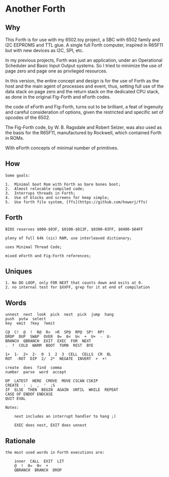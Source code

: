 
# Another Forth

## Why

   This Forth is for use with my 6502.toy project, a SBC with 6502 
   family and I2C EEPROMS and TTL glue. A single full Forth computer, 
   inspired in R65F11 but with new devices as I2C, SPI, etc.

   In my previous projects, Forth was just an application, under an 
   Operational Scheduler and Basic Input Output systems. So I tried to 
   minimize the use of page zero and page one as privileged resources. 

   In this version, the entire concept and design is for the use of 
   Forth as the host and the main agent of processes and event, 
   thus, setting full use of the data stack on page zero and the 
   return stack on the dedicated CPU stack, as done in the original 
   Fig-Forth and eForth codes.

   the code of eForth and Fig-Forth, turns out to be brilliant, 
   a feat of ingenuity and careful consideration of options, 
   given the restricted and specific set of opcodes of the 6502. 

   The Fig-Forth code, by W. B. Ragsdale and Robert Selzer, was also
   used as the basis for the R65F11, manufactured by Rockwell, 
   which contained Forth in ROMs. 

   With eForth concepts of minimal number of primitives.

## How
    
    Some goals:

    1.  Minimal boot Rom with Forth as bare bones boot;
    2.  Almost relocable compiled code;
    3.  Interrups threads in Forth;
    4.  Use of blocks and screens for keep simple;
    5.  Use forth file system, [ffs](https://github.com/howerj/ffs)


 ## Forth

    BIOS reserves $000-$03F, $0100-$013F, $0300-03FF, $0400-$04FF

    pleny of full 64k (sic) RAM, use interleaved dictionary;
    
    uses Minimal Thread Code;
    
    mixed eForth and Fig-Forth references;
     

 ## Uniques

    1. No DO LOOP, only FOR NEXT that counts down and exits at 0.
    2. no internal test for $XXFF, grep for it at end of compilation 

 ## Words

    unnest  next  look  pick  nest  pick  jump  hang 
    push  putw  select  
    key  emit  ?key  ?emit

    C@  C!  @  !  R@  R>  >R  SP@  RP@  SP!  RP! 
    DROP  DUP  SWAP  OVER  0=  0<  U<  +  U+  -  U-
    BRANCH  QBRANCH  EXIT  EXEC  FOR  NEXT  
    .  ?  COLD  WARM  BOOT  TURN  REST  BYE

    1+  1-  2+  2-  0  1  2  3  CELL  CELLS  CR  BL
    ROT  -ROT  DIP  2/  2*  NEGATE  INVERT  +  +!  

    create  does  find  comma  
    number  parse  word  accept 

    DP  LATEST  HERE  CMOVE  MOVE CSCAN CSKIP 
    CREATE  :  ;  ,  '  ;S
    IF  ELSE  THEN  BEGIN  AGAIN  UNTIL  WHILE  REPEAT
    CASE OF ENDOF ENDCASE
    QUIT EVAL
    
    Notes:

        next includes an interrupt handler to hang ;)

        EXEC does nest, EXIT does unnest

 ## Rationale

    the most used words in Forth executions are:

        inner  CALL  EXIT  LIT  
        @  !  0=  0<  +
        QBRANCH  BRANCH  DROP



